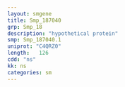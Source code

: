 ```yaml
---
layout: smgene
title: Smp_187040
grp: Smp_18
description: "hypothetical protein"
smp: Smp_187040.1
uniprot: "C4QRZ0"
length:   126
cdd: "ns"
kk: ns
categories: sm
---
```

